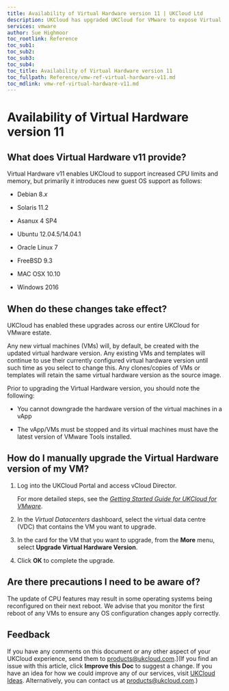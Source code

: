 ```yaml
---
title: Availability of Virtual Hardware version 11 | UKCloud Ltd
description: UKCloud has upgraded UKCloud for VMware to expose Virtual Hardware version 11
services: vmware
author: Sue Highmoor
toc_rootlink: Reference
toc_sub1: 
toc_sub2:
toc_sub3:
toc_sub4:
toc_title: Availability of Virtual Hardware version 11
toc_fullpath: Reference/vmw-ref-virtual-hardware-v11.md
toc_mdlink: vmw-ref-virtual-hardware-v11.md
---
```


# Availability of Virtual Hardware version 11

## What does Virtual Hardware v11 provide?

Virtual Hardware v11 enables UKCloud to support increased CPU limits and memory, but primarily it introduces new guest OS support as follows:

- Debian 8.*x*

- Solaris 11.2

- Asanux 4 SP4

- Ubuntu 12.04.5/14.04.1

- Oracle Linux 7

- FreeBSD 9.3

- MAC OSX 10.10

- Windows 2016

## When do these changes take effect?

UKCloud has enabled these upgrades across our entire UKCloud for VMware estate.

Any new virtual machines (VMs) will, by default, be created with the updated virtual hardware version. Any existing VMs and templates will continue to use their currently configured virtual hardware version until such time as you select to change this. Any clones/copies of VMs or templates will retain the same virtual hardware version as the source image.

Prior to upgrading the Virtual Hardware version, you should note the following:

- You cannot downgrade the hardware version of the virtual machines in a vApp

- The vApp/VMs must be stopped and its virtual machines must have the latest version of VMware Tools installed.

## How do I manually upgrade the Virtual Hardware version of my VM?

1. Log into the UKCloud Portal and access vCloud Director.

    For more detailed steps, see the [*Getting Started Guide for UKCloud for VMware*](vmw-gs.md).

2. In the *Virtual Datacenters* dashboard, select the virtual data centre (VDC) that contains the VM you want to upgrade.

3. In the card for the VM that you want to upgrade, from the **More** menu, select **Upgrade Virtual Hardware Version**.

4. Click **OK** to complete the upgrade.

## Are there precautions I need to be aware of?

The update of CPU features may result in some operating systems being reconfigured on their next reboot. We advise that you monitor the first reboot of any VMs to ensure any OS configuration changes apply correctly.

## Feedback

If you have any comments on this document or any other aspect of your UKCloud experience, send them to <products@ukcloud.com>.](If you find an issue with this article, click **Improve this Doc** to suggest a change. If you have an idea for how we could improve any of our services, visit [UKCloud Ideas](https://ideas.ukcloud.com). Alternatively, you can contact us at <products@ukcloud.com>.)